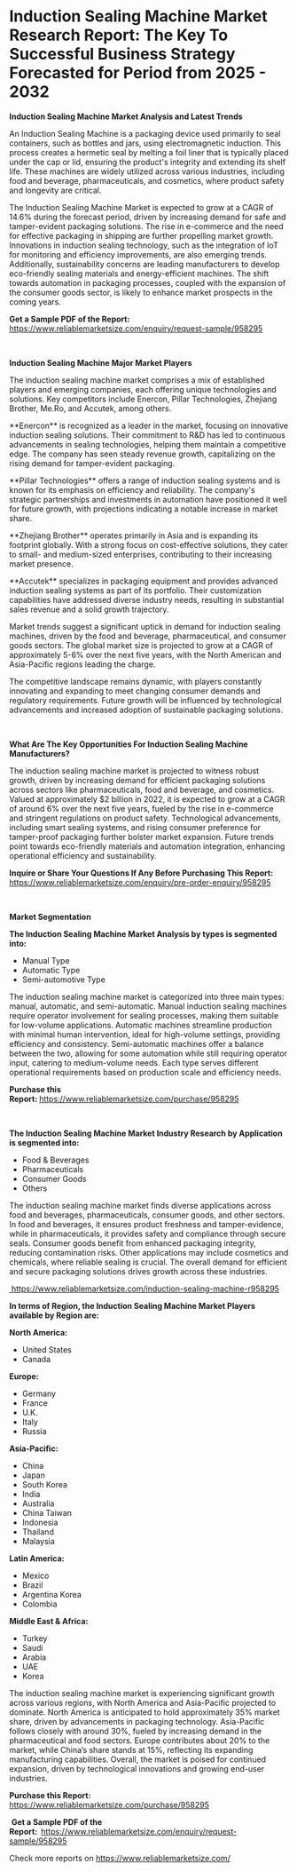 <p><h1>Induction Sealing Machine Market Research Report: The Key To Successful Business Strategy Forecasted for Period from 2025 - 2032</h1></p><p><strong>Induction Sealing Machine Market Analysis and Latest Trends</strong></p>
<p><p>An Induction Sealing Machine is a packaging device used primarily to seal containers, such as bottles and jars, using electromagnetic induction. This process creates a hermetic seal by melting a foil liner that is typically placed under the cap or lid, ensuring the product's integrity and extending its shelf life. These machines are widely utilized across various industries, including food and beverage, pharmaceuticals, and cosmetics, where product safety and longevity are critical.</p><p>The Induction Sealing Machine Market is expected to grow at a CAGR of 14.6% during the forecast period, driven by increasing demand for safe and tamper-evident packaging solutions. The rise in e-commerce and the need for effective packaging in shipping are further propelling market growth. Innovations in induction sealing technology, such as the integration of IoT for monitoring and efficiency improvements, are also emerging trends. Additionally, sustainability concerns are leading manufacturers to develop eco-friendly sealing materials and energy-efficient machines. The shift towards automation in packaging processes, coupled with the expansion of the consumer goods sector, is likely to enhance market prospects in the coming years.</p></p>
<p><strong>Get a Sample PDF of the Report:&nbsp;</strong> <a href="https://www.reliablemarketsize.com/enquiry/request-sample/958295?utm_campaign=1929&utm_medium=2&utm_source=Github&utm_content=ia&utm_term=17022025&utm_id=induction-sealing-machine">https://www.reliablemarketsize.com/enquiry/request-sample/958295</a></p>
<p>&nbsp;</p>
<p><strong>Induction Sealing Machine Major Market Players</strong></p>
<p><p>The induction sealing machine market comprises a mix of established players and emerging companies, each offering unique technologies and solutions. Key competitors include Enercon, Pillar Technologies, Zhejiang Brother, Me.Ro, and Accutek, among others.</p><p>**Enercon** is recognized as a leader in the market, focusing on innovative induction sealing solutions. Their commitment to R&D has led to continuous advancements in sealing technologies, helping them maintain a competitive edge. The company has seen steady revenue growth, capitalizing on the rising demand for tamper-evident packaging.</p><p>**Pillar Technologies** offers a range of induction sealing systems and is known for its emphasis on efficiency and reliability. The company's strategic partnerships and investments in automation have positioned it well for future growth, with projections indicating a notable increase in market share.</p><p>**Zhejiang Brother** operates primarily in Asia and is expanding its footprint globally. With a strong focus on cost-effective solutions, they cater to small- and medium-sized enterprises, contributing to their increasing market presence.</p><p>**Accutek** specializes in packaging equipment and provides advanced induction sealing systems as part of its portfolio. Their customization capabilities have addressed diverse industry needs, resulting in substantial sales revenue and a solid growth trajectory.</p><p>Market trends suggest a significant uptick in demand for induction sealing machines, driven by the food and beverage, pharmaceutical, and consumer goods sectors. The global market size is projected to grow at a CAGR of approximately 5-6% over the next five years, with the North American and Asia-Pacific regions leading the charge.</p><p>The competitive landscape remains dynamic, with players constantly innovating and expanding to meet changing consumer demands and regulatory requirements. Future growth will be influenced by technological advancements and increased adoption of sustainable packaging solutions.</p></p>
<p>&nbsp;</p>
<p><strong>What Are The Key Opportunities For Induction Sealing Machine Manufacturers?</strong></p>
<p><p>The induction sealing machine market is projected to witness robust growth, driven by increasing demand for efficient packaging solutions across sectors like pharmaceuticals, food and beverage, and cosmetics. Valued at approximately $2 billion in 2022, it is expected to grow at a CAGR of around 6% over the next five years, fueled by the rise in e-commerce and stringent regulations on product safety. Technological advancements, including smart sealing systems, and rising consumer preference for tamper-proof packaging further bolster market expansion. Future trends point towards eco-friendly materials and automation integration, enhancing operational efficiency and sustainability.</p></p>
<p><strong>Inquire or Share Your Questions If Any Before Purchasing This Report:</strong> <a href="https://www.reliablemarketsize.com/enquiry/pre-order-enquiry/958295?utm_campaign=1929&utm_medium=2&utm_source=Github&utm_content=ia&utm_term=17022025&utm_id=induction-sealing-machine">https://www.reliablemarketsize.com/enquiry/pre-order-enquiry/958295</a></p>
<p>&nbsp;</p>
<p><strong>Market Segmentation</strong></p>
<p><strong>The Induction Sealing Machine Market Analysis by types is segmented into:</strong></p>
<p><ul><li>Manual Type</li><li>Automatic Type</li><li>Semi-automotive Type</li></ul></p>
<p><p>The induction sealing machine market is categorized into three main types: manual, automatic, and semi-automatic. Manual induction sealing machines require operator involvement for sealing processes, making them suitable for low-volume applications. Automatic machines streamline production with minimal human intervention, ideal for high-volume settings, providing efficiency and consistency. Semi-automatic machines offer a balance between the two, allowing for some automation while still requiring operator input, catering to medium-volume needs. Each type serves different operational requirements based on production scale and efficiency needs.</p></p>
<p><strong>Purchase this Report:&nbsp;</strong><a href="https://www.reliablemarketsize.com/purchase/958295?utm_campaign=1929&utm_medium=2&utm_source=Github&utm_content=ia&utm_term=17022025&utm_id=induction-sealing-machine">https://www.reliablemarketsize.com/purchase/958295</a></p>
<p>&nbsp;</p>
<p><strong>The Induction Sealing Machine Market Industry Research by Application is segmented into:</strong></p>
<p><ul><li>Food & Beverages</li><li>Pharmaceuticals</li><li>Consumer Goods</li><li>Others</li></ul></p>
<p><p>The induction sealing machine market finds diverse applications across food and beverages, pharmaceuticals, consumer goods, and other sectors. In food and beverages, it ensures product freshness and tamper-evidence, while in pharmaceuticals, it provides safety and compliance through secure seals. Consumer goods benefit from enhanced packaging integrity, reducing contamination risks. Other applications may include cosmetics and chemicals, where reliable sealing is crucial. The overall demand for efficient and secure packaging solutions drives growth across these industries.</p></p>
<p><a href="https://www.reliablemarketsize.com/induction-sealing-machine-r958295?utm_campaign=1929&utm_medium=2&utm_source=Github&utm_content=ia&utm_term=17022025&utm_id=induction-sealing-machine">&nbsp;https://www.reliablemarketsize.com/induction-sealing-machine-r958295</a></p>
<p><strong>In terms of Region, the Induction Sealing Machine Market Players available by Region are:</strong></p>
<p>
    <p> <strong> North America: </strong>
        <ul>
            <li>United States</li>
            <li>Canada</li>
        </ul>
        </p> 
    <p> <strong> Europe: </strong>
        <ul>
            <li>Germany</li>
            <li>France</li>
            <li>U.K.</li>
            <li>Italy</li>
            <li>Russia</li>
        </ul>
        </p> 
    <p> <strong> Asia-Pacific: </strong>
        <ul>
            <li>China</li>
            <li>Japan</li>
            <li>South Korea</li>
            <li>India</li>
            <li>Australia</li>
            <li>China Taiwan</li>
            <li>Indonesia</li>
            <li>Thailand</li>
            <li>Malaysia</li>
        </ul>
        </p> 
    <p> <strong> Latin America: </strong>
        <ul>
            <li>Mexico</li>
            <li>Brazil</li>
            <li>Argentina Korea</li>
            <li>Colombia</li>
        </ul>
        </p> 
    <p> <strong> Middle East & Africa: </strong>
        <ul>
            <li>Turkey</li>
            <li>Saudi</li>
            <li>Arabia</li>
            <li>UAE</li>
            <li>Korea</li>
        </ul>
    </p>
    </p>
<p><p>The induction sealing machine market is experiencing significant growth across various regions, with North America and Asia-Pacific projected to dominate. North America is anticipated to hold approximately 35% market share, driven by advancements in packaging technology. Asia-Pacific follows closely with around 30%, fueled by increasing demand in the pharmaceutical and food sectors. Europe contributes about 20% to the market, while China’s share stands at 15%, reflecting its expanding manufacturing capabilities. Overall, the market is poised for continued expansion, driven by technological innovations and growing end-user industries.</p></p>
<p><strong>Purchase this Report: </strong><a href="https://www.reliablemarketsize.com/purchase/958295?utm_campaign=1929&utm_medium=2&utm_source=Github&utm_content=ia&utm_term=17022025&utm_id=induction-sealing-machine">https://www.reliablemarketsize.com/purchase/958295</a></p>
<p>&nbsp;<strong>Get a Sample PDF of the Report:&nbsp;&nbsp;</strong><a href="https://www.reliablemarketsize.com/enquiry/request-sample/958295?utm_campaign=1929&utm_medium=2&utm_source=Github&utm_content=ia&utm_term=17022025&utm_id=induction-sealing-machine">https://www.reliablemarketsize.com/enquiry/request-sample/958295</a></p>
<p><strong></strong></p>
<p>Check more reports on <a href="https://www.reliablemarketsize.com/?utm_campaign=1929&utm_medium=2&utm_source=Github&utm_content=ia&utm_term=17022025&utm_id=induction-sealing-machine">https://www.reliablemarketsize.com/</a></p>